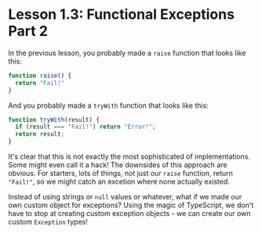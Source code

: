 # Lesson 1.3: Functional Exceptions Part 2

In the previous lesson, you probably made a `raise` function that looks like this:

```javascript
function raise() {
  return "Fail!"
}
```

And you probably made a `tryWith` function that looks like this:

```javascript
function tryWith(result) {
  if (result === "Fail!") return "Error!";
  return result;
}
```

It's clear that this is not exactly the most sophisticated of implementations. Some might even call it a hack! The downsides of this approach are obvious. For starters, lots of things, not just our `raise` function, return `"Fail!"`, so we might catch an excetion where none actually existed.

Instead of using strings or `null` values or whatever, what if we made our own custom object for exceptions? Using the magic of TypeScript, we don't have to stop at creating custom exception objects - we can create our own custom `Exception` types!

<!--TODO: Flesh out rest of the lesson-->
